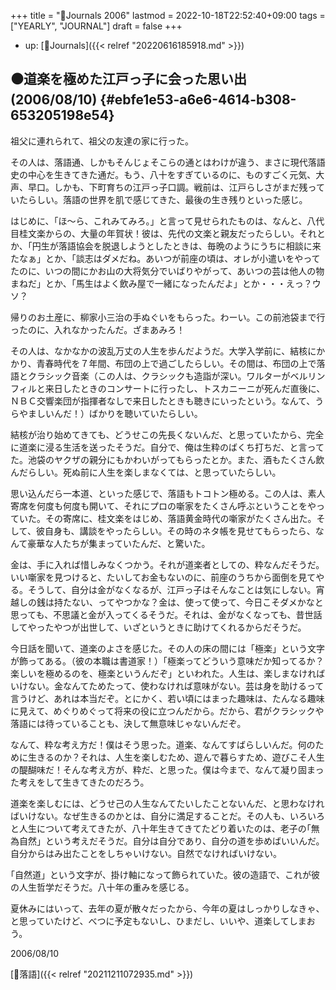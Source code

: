 +++
title = "📆Journals 2006"
lastmod = 2022-10-18T22:52:40+09:00
tags = ["YEARLY", "JOURNAL"]
draft = false
+++

-   up: [📂Journals]({{< relref "20220616185918.md" >}})


## ⚫道楽を極めた江戸っ子に会った思い出(2006/08/10) {#ebfe1e53-a6e6-4614-b308-653205198e54}

祖父に連れられて、祖父の友達の家に行った。

その人は、落語通、しかもそんじょそこらの通とはわけが違う、まさに現代落語史の中心を生きてきた通だ。もう、八十をすぎているのに、ものすごく元気、大声、早口。しかも、下町育ちの江戸っ子口調。戦前は、江戸らしさがまだ残っていたらしい。落語の世界を肌で感じてきた、最後の生き残りといった感じ。

はじめに、「ほ～ら、これみてみろ。」と言って見せられたものは、なんと、八代目桂文楽からの、大量の年賀状！彼は、先代の文楽と親友だったらしい。それとか、「円生が落語協会を脱退しようとしたときは、毎晩のようにうちに相談に来たなぁ」とか、｢談志はダメだね。あいつが前座の頃は、オレが小遣いをやってたのに、いつの間にかお山の大将気分でいばりやがって、あいつの芸は他人の物まねだ」とか、「馬生はよく飲み屋で一緒になったんだよ」とか・・・えっ？ウソ？

帰りのお土産に、柳家小三治の手ぬぐいをもらった。わーい。この前池袋まで行ったのに、入れなかったんだ。ざまあみろ！

その人は、なかなかの波乱万丈の人生を歩んだようだ。大学入学前に、結核にかかり、青春時代を７年間、布団の上で過ごしたらしい。その間は、布団の上で落語とクラシック音楽（この人は、クラシックも造詣が深い。ワルターがベルリンフィルと来日したときのコンサートに行ったし、トスカニーニが死んだ直後に、ＮＢＣ交響楽団が指揮者なしで来日したときも聴きにいったという。なんて、うらやましいんだ！）ばかりを聴いていたらしい。

結核が治り始めてきても、どうせこの先長くないんだ、と思っていたから、完全に道楽に浸る生活を送ったそうだ。自分で、俺は生粋のばくち打ちだ、と言ってた。池袋のヤクザの親分にもかわいがってもらったとか。また、酒もたくさん飲んだらしい。死ぬ前に人生を楽しまなくては、と思っていたらしい。

思い込んだら一本道、といった感じで、落語もトコトン極める。この人は、素人寄席を何度も何度も開いて、それにプロの噺家をたくさん呼ぶということをやっていた。その寄席に、桂文楽をはじめ、落語黄金時代の噺家がたくさん出た。そして、彼自身も、講談をやったらしい。その時のネタ帳を見せてもらったら、なんて豪華な人たちが集まっていたんだ、と驚いた。

金は、手に入れば惜しみなくつかう。それが道楽者としての、粋なんだそうだ。いい噺家を見つけると、たいしてお金もないのに、前座のうちから面倒を見てやる。そうして、自分は金がなくなるが、江戸っ子はそんなことは気にしない。宵越しの銭は持たない、ってやつかな？金は、使って使って、今日こそダメかなと思っても、不思議と金が入ってくるそうだ。それは、金がなくなっても、昔世話してやったやつが出世して、いざというときに助けてくれるからだそうだ。

今日話を聞いて、道楽のよさを感じた。その人の床の間には「極楽」という文字が飾ってある。（彼の本職は書道家！）「極楽ってどういう意味だか知ってるか？楽しいを極めるのを、極楽というんだぞ」といわれた。人生は、楽しまなければいけない。金なんてためたって、使わなければ意味がない。芸は身を助けるって言うけど、あれは本当だぞ。とにかく、若い頃にはまった趣味は、たんなる趣味に見えて、めぐりめぐって将来の役に立つんだから。だから、君がクラシックや落語には待っていることも、決して無意味じゃないんだぞ。

なんて、粋な考え方だ！僕はそう思った。道楽、なんてすばらしいんだ。何のために生きるのか？それは、人生を楽しむため、遊んで暮らすため、遊びこそ人生の醍醐味だ！そんな考え方が、粋だ、と思った。僕は今まで、なんて凝り固まった考えをして生きてきたのだろう。

道楽を楽しむには、どうせ己の人生なんてたいしたことないんだ、と思わなければいけない。なぜ生きるのかとは、自分に満足することだ。その人も、いろいろと人生について考えてきたが、八十年生きてきてたどり着いたのは、老子の｢無為自然」という考えだそうだ。自分は自分であり、自分の道を歩めばいいんだ。自分からはみ出たことをしちゃいけない。自然でなければいけない。

｢自然道」という文字が、掛け軸になって飾られていた。彼の造語で、これが彼の人生哲学だそうだ。八十年の重みを感じる。

夏休みにはいって、去年の夏が散々だったから、今年の夏はしっかりしなきゃ、と思っていたけど、べつに予定もないし、ひまだし、いいや、道楽してしまおう。

2006/08/10

[🔖落語]({{< relref "20211211072935.md" >}})
